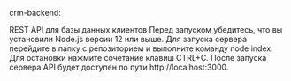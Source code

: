 crm-backend: 

REST API для базы данных клиентов
Перед запуском убедитесь, что вы установили Node.js версии 12 или выше.
Для запуска сервера перейдите в папку с репозиторием и выполните команду node index. Для остановки нажмите сочетание клавиш CTRL+C.
После запуска сервера API будет доступен по пути http://localhost:3000.
